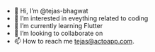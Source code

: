 - 👋 Hi, I’m @tejas-bhagwat
- 👀 I’m interested in eveything related to coding
- 🌱 I’m currently learning Flutter
- 💞️ I’m looking to collaborate on 
- 📫 How to reach me tejas@actoapp.com.
